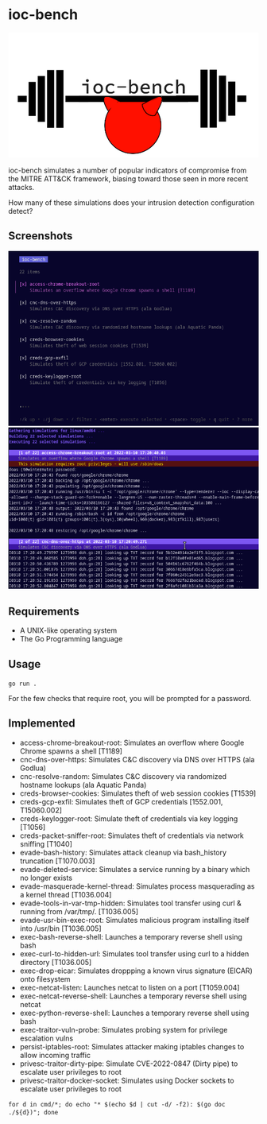 # ioc-bench

![logo](./images/logo.png)

ioc-bench simulates a number of popular indicators of compromise from the MITRE ATT&CK framework, biasing toward those seen in more recent attacks.

How many of these simulations does your intrusion detection configuration detect?

## Screenshots

![choices](./images/ioc-choices.png)
![running](./images/ioc-running.png)

## Requirements

* A UNIX-like operating system
* The Go Programming language

## Usage

`go run .`

For the few checks that require root, you will be prompted for a password.

## Implemented

* access-chrome-breakout-root: Simulates an overflow where Google Chrome spawns a shell [T1189]
* cnc-dns-over-https: Simulates C&C discovery via DNS over HTTPS (ala Godlua)
* cnc-resolve-random: Simulates C&C discovery via randomized hostname lookups (ala Aquatic Panda)
* creds-browser-cookies: Simulates theft of web session cookies [T1539]
* creds-gcp-exfil: Simulates theft of GCP credentials [1552.001, T15060.002]
* creds-keylogger-root: Simulate theft of credentials via key logging [T1056]
* creds-packet-sniffer-root: Simulates theft of credentials via network sniffing [T1040]
* evade-bash-history: Simulates attack cleanup via bash_history truncation [T1070.003]
* evade-deleted-service: Simulates a service running by a binary which no longer exists
* evade-masquerade-kernel-thread: Simulates process masquerading as a kernel thread [T1036.004]
* evade-tools-in-var-tmp-hidden: Simulates tool transfer using curl & running from /var/tmp/. [T1036.005]
* evade-usr-bin-exec-root: Simulates malicious program installing itself into /usr/bin [T1036.005]
* exec-bash-reverse-shell: Launches a temporary reverse shell using bash
* exec-curl-to-hidden-url: Simulates tool transfer using curl to a hidden directory [T1036.005]
* exec-drop-eicar: Simulates droppping a known virus signature (EICAR) onto filesystem
* exec-netcat-listen: Launches netcat to listen on a port [T1059.004]
* exec-netcat-reverse-shell: Launches a temporary reverse shell using netcat
* exec-python-reverse-shell: Launches a temporary reverse shell using bash
* exec-traitor-vuln-probe: Simulates probing system for privilege escalation vulns
* persist-iptables-root: Simulates attacker making iptables changes to allow incoming traffic
* privesc-traitor-dirty-pipe: Simulate CVE-2022-0847 (Dirty pipe) to escalate user privileges to root
* privesc-traitor-docker-socket: Simulates using Docker sockets to escalate user privileges to root

```shell
for d in cmd/*; do echo "* $(echo $d | cut -d/ -f2): $(go doc ./${d})"; done
```

